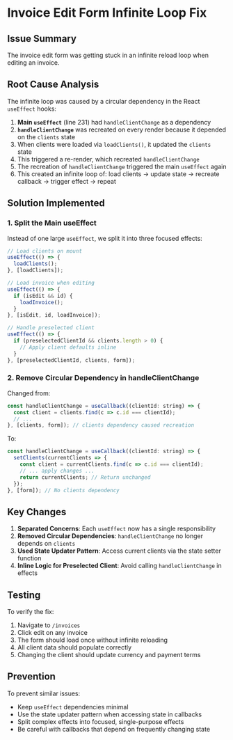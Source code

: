 # Invoice Edit Form Infinite Loop Fix

## Issue Summary

The invoice edit form was getting stuck in an infinite reload loop when editing an invoice.

## Root Cause Analysis

The infinite loop was caused by a circular dependency in the React `useEffect` hooks:

1. **Main `useEffect`** (line 231) had `handleClientChange` as a dependency
2. **`handleClientChange`** was recreated on every render because it depended on the `clients` state
3. When clients were loaded via `loadClients()`, it updated the `clients` state
4. This triggered a re-render, which recreated `handleClientChange`
5. The recreation of `handleClientChange` triggered the main `useEffect` again
6. This created an infinite loop of: load clients → update state → recreate callback → trigger effect → repeat

## Solution Implemented

### 1. Split the Main useEffect

Instead of one large `useEffect`, we split it into three focused effects:

```javascript
// Load clients on mount
useEffect(() => {
  loadClients();
}, [loadClients]);

// Load invoice when editing
useEffect(() => {
  if (isEdit && id) {
    loadInvoice();
  }
}, [isEdit, id, loadInvoice]);

// Handle preselected client
useEffect(() => {
  if (preselectedClientId && clients.length > 0) {
    // Apply client defaults inline
  }
}, [preselectedClientId, clients, form]);
```

### 2. Remove Circular Dependency in handleClientChange

Changed from:
```javascript
const handleClientChange = useCallback((clientId: string) => {
  const client = clients.find(c => c.id === clientId);
  // ...
}, [clients, form]); // clients dependency caused recreation
```

To:
```javascript
const handleClientChange = useCallback((clientId: string) => {
  setClients(currentClients => {
    const client = currentClients.find(c => c.id === clientId);
    // ... apply changes ...
    return currentClients; // Return unchanged
  });
}, [form]); // No clients dependency
```

## Key Changes

1. **Separated Concerns**: Each `useEffect` now has a single responsibility
2. **Removed Circular Dependencies**: `handleClientChange` no longer depends on `clients`
3. **Used State Updater Pattern**: Access current clients via the state setter function
4. **Inline Logic for Preselected Client**: Avoid calling `handleClientChange` in effects

## Testing

To verify the fix:
1. Navigate to `/invoices`
2. Click edit on any invoice
3. The form should load once without infinite reloading
4. All client data should populate correctly
5. Changing the client should update currency and payment terms

## Prevention

To prevent similar issues:
- Keep `useEffect` dependencies minimal
- Use the state updater pattern when accessing state in callbacks
- Split complex effects into focused, single-purpose effects
- Be careful with callbacks that depend on frequently changing state